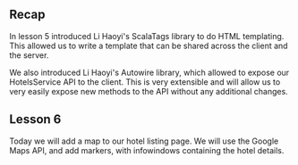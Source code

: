 Recap
-----

In lesson 5 introduced Li Haoyi's ScalaTags library to do HTML templating. This allowed us to write a template that can be shared across the client and the server.  

We also introduced Li Haoyi's Autowire library, which allowed to expose our HotelsService API to the client. 
This is very extensible and will allow us to very easily expose new methods to the API without any additional changes.


Lesson 6 
--------

Today we will add a map to our hotel listing page. We will use the Google Maps API, and add markers, with infowindows containing the hotel details.



